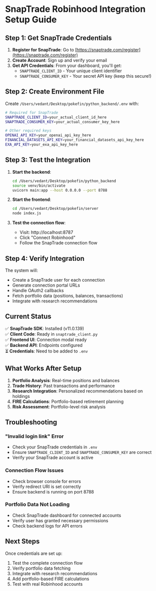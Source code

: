 # SnapTrade Robinhood Integration Setup Guide

## Step 1: Get SnapTrade Credentials

1. **Register for SnapTrade**: Go to [https://snaptrade.com/register](https://snaptrade.com/register)
2. **Create Account**: Sign up and verify your email
3. **Get API Credentials**: From your dashboard, you'll get:
   - `SNAPTRADE_CLIENT_ID` - Your unique client identifier
   - `SNAPTRADE_CONSUMER_KEY` - Your secret API key (keep this secure!)

## Step 2: Create Environment File

Create `/Users/vedant/Desktop/pokefin/python_backend/.env` with:

```bash
# Required for SnapTrade
SNAPTRADE_CLIENT_ID=your_actual_client_id_here
SNAPTRADE_CONSUMER_KEY=your_actual_consumer_key_here

# Other required keys
OPENAI_API_KEY=your_openai_api_key_here
FINANCIAL_DATASETS_API_KEY=your_financial_datasets_api_key_here
EXA_API_KEY=your_exa_api_key_here
```

## Step 3: Test the Integration

1. **Start the backend**:
   ```bash
   cd /Users/vedant/Desktop/pokefin/python_backend
   source venv/bin/activate
   uvicorn main:app --host 0.0.0.0 --port 8788
   ```

2. **Start the frontend**:
   ```bash
   cd /Users/vedant/Desktop/pokefin/server
   node index.js
   ```

3. **Test the connection flow**:
   - Visit: http://localhost:8787
   - Click "Connect Robinhood"
   - Follow the SnapTrade connection flow

## Step 4: Verify Integration

The system will:
- Create a SnapTrade user for each connection
- Generate connection portal URLs
- Handle OAuth2 callbacks
- Fetch portfolio data (positions, balances, transactions)
- Integrate with research recommendations

## Current Status

✅ **SnapTrade SDK**: Installed (v11.0.139)  
✅ **Client Code**: Ready in `snaptrade_client.py`  
✅ **Frontend UI**: Connection modal ready  
✅ **Backend API**: Endpoints configured  
⏳ **Credentials**: Need to be added to `.env`  

## What Works After Setup

1. **Portfolio Analysis**: Real-time positions and balances
2. **Trade History**: Past transactions and performance
3. **Research Integration**: Personalized recommendations based on holdings
4. **FIRE Calculations**: Portfolio-based retirement planning
5. **Risk Assessment**: Portfolio-level risk analysis

## Troubleshooting

### "Invalid login link" Error
- Check your SnapTrade credentials in `.env`
- Ensure `SNAPTRADE_CLIENT_ID` and `SNAPTRADE_CONSUMER_KEY` are correct
- Verify your SnapTrade account is active

### Connection Flow Issues
- Check browser console for errors
- Verify redirect URI is set correctly
- Ensure backend is running on port 8788

### Portfolio Data Not Loading
- Check SnapTrade dashboard for connected accounts
- Verify user has granted necessary permissions
- Check backend logs for API errors

## Next Steps

Once credentials are set up:
1. Test the complete connection flow
2. Verify portfolio data fetching
3. Integrate with research recommendations
4. Add portfolio-based FIRE calculations
5. Test with real Robinhood accounts
